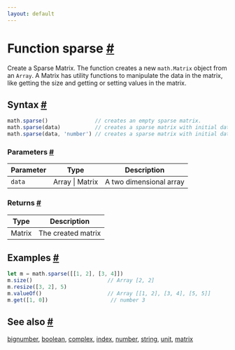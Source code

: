```yaml
---
layout: default
---
```


<!-- Note: This file is automatically generated from source code comments. Changes made in this file will be overridden. -->

<h1 id="function-sparse">Function sparse <a href="#function-sparse" title="Permalink">#</a></h1>

Create a Sparse Matrix. The function creates a new `math.Matrix` object from
an `Array`. A Matrix has utility functions to manipulate the data in the
matrix, like getting the size and getting or setting values in the matrix.


<h2 id="syntax">Syntax <a href="#syntax" title="Permalink">#</a></h2>

```js
math.sparse()               // creates an empty sparse matrix.
math.sparse(data)           // creates a sparse matrix with initial data.
math.sparse(data, 'number') // creates a sparse matrix with initial data, number datatype.
```

<h3 id="parameters">Parameters <a href="#parameters" title="Permalink">#</a></h3>

Parameter | Type | Description
--------- | ---- | -----------
`data` | Array &#124; Matrix | A two dimensional array

<h3 id="returns">Returns <a href="#returns" title="Permalink">#</a></h3>

Type | Description
---- | -----------
Matrix | The created matrix


<h2 id="examples">Examples <a href="#examples" title="Permalink">#</a></h2>

```js
let m = math.sparse([[1, 2], [3, 4]])
m.size()                        // Array [2, 2]
m.resize([3, 2], 5)
m.valueOf()                     // Array [[1, 2], [3, 4], [5, 5]]
m.get([1, 0])                    // number 3
```


<h2 id="see-also">See also <a href="#see-also" title="Permalink">#</a></h2>

[bignumber](bignumber.html),
[boolean](boolean.html),
[complex](complex.html),
[index](index.html),
[number](number.html),
[string](string.html),
[unit](unit.html),
[matrix](matrix.html)
